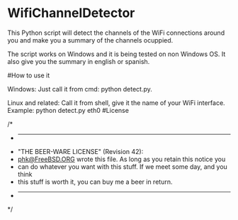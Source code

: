 # WifiChannelDetector
This Python script will detect the channels of the WiFi connections around you and make you a summary of the channels ocuppied.

The script works on Windows and it is being tested on non Windows OS.
It also give you the summary in english or spanish.

#How to use it

Windows: Just call it from cmd: python detect.py.

Linux and related: Call it from shell, give it the name of your WiFi interface. Example: python detect.py eth0
#License

/*
 * ----------------------------------------------------------------------------
 * "THE BEER-WARE LICENSE" (Revision 42):
 * <phk@FreeBSD.ORG> wrote this file.  As long as you retain this notice you
 * can do whatever you want with this stuff. If we meet some day, and you think
 * this stuff is worth it, you can buy me a beer in return.
 * ----------------------------------------------------------------------------
 */

